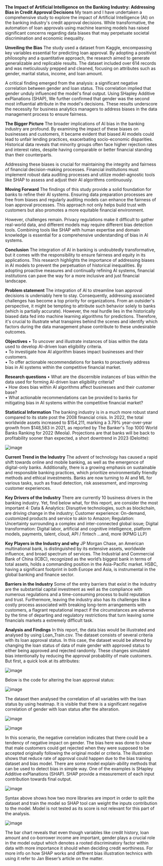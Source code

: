 **The Impact of Artificial Intelligence on the Banking Industry: Addressing Bias in Credit Approval Decisions**
My team and I have undertaken a comprehensive study to explore the impact of Artificial Intelligence (AI) on the banking industry's credit approval decisions. While transformative, the automation of loan approvals using machine learning models has raised significant concerns regarding data biases that may perpetuate societal discrimination and economic inequality.

**Unveiling the Bias**
The study used a dataset from Kaggle, encompassing key variables essential for predicting loan approval. By adopting a positivist philosophy and a quantitative approach, the research aimed to generate generalizable and replicable results. The dataset included over 614 records and was meticulously prepped and cleaned, focusing on attributes such as gender, marital status, income, and loan amount.

A critical finding emerged from the analysis: a significant negative correlation between gender and loan status. This correlation implied that gender unduly influenced the model's final output. Using SHapley Additive exPlanations (SHAP), We further confirmed that gender was the second most influential attribute in the model's decisions. These results underscore the necessity for business analytics managers to address biases in the data management process to ensure fairness.

**The Bigger Picture**
The broader implications of AI bias in the banking industry are profound. By examining the impact of these biases on businesses and customers, it became evident that biased AI models could lead to unfair lending practices, exacerbating socio-economic disparities. Historical data reveals that minority groups often face higher rejection rates and interest rates, despite having comparable or better financial standing than their counterparts.

Addressing these biases is crucial for maintaining the integrity and fairness of financial decision-making processes. Financial institutions must implement robust data auditing processes and utilize model-agnostic tools like SHAP to assess and adjust their AI algorithms continuously.

**Moving Forward**
The findings of this study provide a solid foundation for banks to refine their AI systems. Ensuring data preparation processes are free from biases and regularly auditing models can enhance the fairness of loan approval processes. This approach not only helps build trust with customers but also promotes a more equitable financial environment.

However, challenges remain. Privacy regulations make it difficult to gather real-world data, and different models may require different bias detection tools. Combining tools like SHAP with human expertise and domain knowledge is essential for a comprehensive understanding of bias in AI systems.

**Conclusion**
The integration of AI in banking is undoubtedly transformative, but it comes with the responsibility to ensure fairness and equity in its applications. This research highlights the importance of addressing biases in AI models to prevent the perpetuation of historical inequalities. By adopting proactive measures and continually refining AI systems, financial institutions can pave the way for a more inclusive and just financial landscape.

**Problem statement**
The integration of AI to streamline loan approval decisions is undeniably here to stay. Consequently, addressing associated challenges has become a top priority for organizations. From an outsider's perspective, it might be tempting to attribute such behavior solely to banks (which is partially accurate). However, the real hurdle lies in the historically biased data fed into machine learning algorithms for predictions. Therefore, it's crucial to illustrate what transpires behind the scenes and identify which factors during the data management phase contribute to these undesirable outcomes.


**Objectives**
•	To uncover and illustrate instances of bias within the data used to develop AI-driven loan eligibility criteria.  
•	To investigate how AI algorithm biases impact businesses and their customers.  
•	To offer actionable recommendations for banks to proactively address bias in AI systems within the competitive financial market. 

**Research questions**
•	What are the discernible instances of bias within the data used for forming AI-driven loan eligibility criteria?  
•	How does bias within AI algorithms affect businesses and their customer base?  
•	What actionable recommendations can be provided to banks for mitigating bias in AI systems within the competitive financial market? 


**Statistical Information**
The banking industry is in a much more robust stand compared to its state post the 2008 financial crisis. In 2022, the total worldwide assets increased to \$154,211, marking a 3.79% year-over-year growth from \$148,583 in 2021, as reported by The Banker's Top 1000 World Banks Ranking for 2022 (Meola).  Projections are that banks will be back to profitability sooner than expected, a short downtrend in 2023 (Deloitte):

![image](https://github.com/user-attachments/assets/9a0e8ac0-9a97-46ab-b132-c37678eca2ce)


**Current Trend in the Industry**
The advent of technology has caused a rapid shift towards online and mobile banking, as well as the emergence of digital-only banks. Additionally, there is a growing emphasis on sustainable and responsible banking practices, which prioritize environmentally friendly methods and ethical investments. Banks are now turning to AI and ML for various tasks, such as fraud detection, risk assessment, and improving customer experiences.  

**Key Drivers of the Industry**
There are currently 10 business drivers in the banking industry. Yet, find below what, for this report, are consider the most important 4: Data & Analytics: Disruptive technologies, such as blockchain, are driving change in the industry; Customer experience: On-demand, customized products and service to akin to Amazon; Regulation: Uncertainty surrounding a complex and inter-connected global issue; Digital transformation: Digital labor, artificial and cognitive intelligence, platform models, payments, talent, cloud, API / fintech …and, more (KPMG LLP)

**Key Players in the Industry and why**
JP Morgan Chase, an American multinational bank, is distinguished by its extensive assets, worldwide influence, and broad spectrum of services. The Industrial and Commercial Bank of China (ICBC), recognized as the world’s biggest bank in terms of total assets, holds a commanding position in the Asia-Pacific market. HSBC, having a significant footprint in both Europe and Asia, is instrumental in the global banking and finance sector.

**Barriers in the Industry**
Some of the entry barriers that exist in the industry are the substantial capital investment as well as the compliance with numerous regulations and a time-consuming process to build reputation and trust. Furthermore, leaving the industry also has its challenges like a costly process associated with breaking long-term arrangements with customers, a flagrant reputational impact if the circumstances are adverse by the time of departing and regulatory restrictions that turn leaving some financials markets a extremely difficult task.


**Analysis and Findings**
In this report, the data bias would be illustrated and analysed by using Loan_Train.csv. The dataset consists of several criteria with its loan approval status. In this case, the dataset would be altered by changing the loan status of data of male gender with approved status to either being approved and rejected randomly. These changes simulated bias intentionally by reducing the approval probability of male customers. But first, a quick look at its attributes: 

![image](https://github.com/user-attachments/assets/232ff557-2bd2-44c9-b767-3d21cd64a8f0)

Below is the code for altering the loan approval status:

![image](https://github.com/user-attachments/assets/ed0cbdf2-287e-453f-be3e-c915e799ec89)

The dataset then analysed the correlation of all variables with the loan status by using heatmap. It is visible that there is a significant negative correlation of gender with loan status after the alteration. 

![image](https://github.com/user-attachments/assets/7d1e05ff-02bd-4500-bfe4-993cffbe0ee8)

![image](https://github.com/user-attachments/assets/932b967e-610d-4e42-ad1d-8ecb2dd7593e)

In this scenario, the negative correlation indicates that there could be a tendency of negative impact on gender. The bias here was done to show that male customers could get rejected when they were supposed to be accepted originally following the original model or criteria. The illustration shows that reduce rate of approval could happen due to the bias training dataset and bias model. 
There are some model explain-ability methods that can be used to detect bias in simple way. One of the examples is SHapley Additive exPlanations (SHAP). SHAP provide a measurement of each input contribution towards final output.

![image](https://github.com/user-attachments/assets/f886effb-e045-4115-a01e-75da0d918b1f)

Syntax above shows how two more libraries are import in order to split the dataset and train the model so SHAP tool can weight the inputs contribution to the model. Model is not tested as its score is not relevant for this part of the analysis. 


![image](https://github.com/user-attachments/assets/7602d765-6011-4398-ab38-bea865e49f68)

The bar chart reveals that even though variables like credit history, loan amount and co-borrower income are important, gender plays a crucial role in the model output which denotes a rooted discriminatory factor within data with more importance it should when deciding credit worthiness. For more info on how SHAP works and different bias illustration technics with using it refer to Jan Bieser’s article on the matter.




